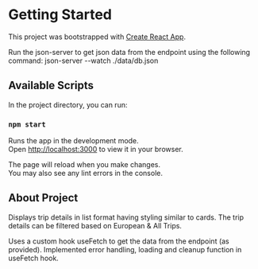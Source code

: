 # Getting Started

This project was bootstrapped with [Create React App](https://github.com/facebook/create-react-app).

Run the json-server to get json data from the endpoint using the following command:
json-server --watch ./data/db.json

## Available Scripts

In the project directory, you can run:

### `npm start`

Runs the app in the development mode.\
Open [http://localhost:3000](http://localhost:3000) to view it in your browser.

The page will reload when you make changes.\
You may also see any lint errors in the console.

## About Project

Displays trip details in list format having styling similar to cards.
The trip details can be filtered based on European & All Trips.

Uses a custom hook useFetch to get the data from the endpoint (as provided).
Implemented error handling, loading and cleanup function in useFetch hook.
